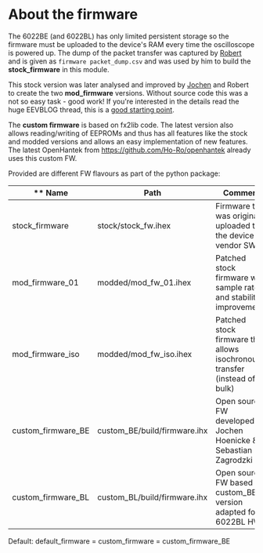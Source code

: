 # About the firmware
The 6022BE (and 6022BL) has only limited persistent storage so the firmware must be uploaded to the device's RAM 
every time the oscilloscope is powered up. 
The dump of the packet transfer was captured by [Robert](https://github.com/rpcope1/Hantek6022API) and is given as 
`firmware packet_dump.csv` and was used by him to build the **stock_firmware** in this module. 

This stock version was later analysed and improved by [Jochen](https://github.com/jhoenicke/Hantek6022API)
and Robert to create the two **mod_firmware** versions.
Without source code this was a not so easy task - good work! If you're interested in the details read the huge EEVBLOG thread, 
this is a [good starting point](https://www.eevblog.com/forum/testgear/hantek-6022be-20mhz-usb-dso/msg656059/#msg656059).

The **custom firmware** is based on fx2lib code. The latest version also allows reading/writing of EEPROMs 
and thus has all features like the stock and modded versions and allows an easy implementation of new features. 
The latest OpenHantek from https://github.com/Ho-Ro/openhantek already uses this custom FW. 

Provided are different FW flavours as part of the python package:

| ** Name            | **Path**                     | **Comment**                                                      |
|--------------------|------------------------------|------------------------------------------------------------------|
| stock_firmware     | stock/stock_fw.ihex          | Firmware that was originally uploaded to the device by vendor SW |
| mod_firmware_01    | modded/mod_fw_01.ihex        | Patched stock firmware with sample rate and stability improvements |
| mod_firmware_iso   | modded/mod_fw_iso.ihex       | Patched stock firmware that allows isochronous transfer (instead of bulk) |
| custom_firmware_BE | custom_BE/build/firmware.ihx | Open source FW developed by Jochen Hoenicke & Sebastian Zagrodzki |
| custom_firmware_BL | custom_BL/build/firmware.ihx | Open source FW based on custom_BE version adapted for 6022BL HW |

Default:
    default_firmware = custom_firmware = custom_firmware_BE

